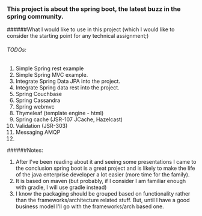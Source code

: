 ### This project is about the spring boot, the latest buzz in the spring community.

######What I would like to use in this project (which I would like to consider the starting point for any technical assignment;) 
###### TODOs:
1. Simple Spring rest example
1. Simple Spring MVC example.
1. Integrate Spring Data JPA into the project.
1. Integrate Spring data rest into the project.
1. Spring Couchbase
1. Spring Cassandra
1. Spring webmvc
1. Thymeleaf (template engine - html)
1. Spring cache (JSR-107 JCache, Hazelcast)
1. Validation (JSR-303)
1. Messaging AMQP
1. 

######Notes:
1. After I've been reading about it and seeing some presentations I came to the conclusion spring boot is a great project and is likely to make the life of the java enterprise developer a lot easier (more time for the family).
1. It is based on maven (but probably, if I consider I am familiar enough with gradle, I will use gradle instead)
1. I know the packaging should be grouped based on functionality rather than the frameworks/architecture related stuff. But, until I have a good business model I'll go with the frameworks/arch based one.
 
